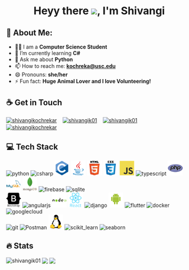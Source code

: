 <h1 align="center">Heyy there <img src="https://media.giphy.com/media/hvRJCLFzcasrR4ia7z/giphy.gif" width="40">, I'm Shivangi</h1>

<h2 align="left"> 💫 About Me: </h2>

- 👨‍💻 I am a **Computer Science Student** 
- 🌱 I’m currently learning **C#**
- 💬 Ask me about **Python**
- 📫 How to reach me: **kochreka@usc.edu**
- 😄 Pronouns: **she/her**
- ⚡ Fun fact: **Huge Animal Lover and I love Volunteering!**

<h2 align="left">☕ Get in Touch</h2>
<p align="left">
    <a href="https://www.linkedin.com/in/shivangikochrekar/" target="blank"><img align="center" src="https://img.shields.io/badge/LinkedIn-0077B5?style=for-the-badge&logo=linkedin&logoColor=white" alt="shivangikochrekar" /></a>
    &nbsp;&nbsp;
    <a href="https://leetcode.com/shivangik01/" target="blank"><img align="center" src="https://img.shields.io/badge/LeetCode-FFA116?style=for-the-badge&logo=leetcode&logoColor=white" alt="shivangik01"/></a>
    &nbsp;&nbsp;
    <a href="https://www.hackerrank.com/shivangik01" target="blank"><img align="center" src="https://img.shields.io/badge/-Hackerrank-2EC866?style=for-the-badge&logo=HackerRank&logoColor=white" alt="shivangik01" /></a>
    &nbsp;&nbsp;
    <a href="https://www.kaggle.com/shivangikochrekar" target="blank"><img align="center" src="https://img.shields.io/badge/Kaggle-035a7d?style=for-the-badge&logo=kaggle&logoColor=white" alt="shivangikochrekar" /></a>
  
</p>

<h2 align="left">💻 Tech Stack</h2>
<p align="left"> 
    <img src='https://cdn.jsdelivr.net/gh/devicons/devicon/icons/python/python-original.svg' alt="python" width="40" height="40">
    <img src='https://cdn.jsdelivr.net/gh/devicons/devicon/icons/csharp/csharp-original.svg' alt="csharp" width="40" height="40">
    <img src="https://raw.githubusercontent.com/devicons/devicon/master/icons/c/c-original.svg" alt="c" width="40" height="40"/> 
    <img src="https://raw.githubusercontent.com/devicons/devicon/master/icons/java/java-original.svg" alt="java" width="40" height="40" />
    <img src="https://raw.githubusercontent.com/devicons/devicon/master/icons/html5/html5-original-wordmark.svg" alt="html5" width="40" height="40"/>
    <img src="https://raw.githubusercontent.com/devicons/devicon/master/icons/css3/css3-original-wordmark.svg" alt="css3" width="40" height="40"/> 
    <img src="https://github.com/devicons/devicon/blob/master/icons/javascript/javascript-original.svg" title="JavaScript" alt="JavaScript" width="40" height="40"/>
    <img src='https://cdn.jsdelivr.net/gh/devicons/devicon/icons/typescript/typescript-original.svg' alt="typescript" width="40" height="40">
    <img src="https://raw.githubusercontent.com/devicons/devicon/master/icons/php/php-original.svg" alt="php" width="40" height="40"/> 
<br>
    
<img src="https://raw.githubusercontent.com/devicons/devicon/master/icons/mysql/mysql-original-wordmark.svg" alt="mysql" width="40" height="40"/>
<img src="https://raw.githubusercontent.com/devicons/devicon/master/icons/mongodb/mongodb-original-wordmark.svg" alt="mongodb" width="40" height="40"/>  
<img src="https://www.vectorlogo.zone/logos/firebase/firebase-icon.svg" alt="firebase" width="40" height="40" />
<img src="https://www.vectorlogo.zone/logos/sqlite/sqlite-icon.svg" alt="sqlite" width="40" height="40"/>
<br>
    
<img src="https://raw.githubusercontent.com/devicons/devicon/master/icons/bootstrap/bootstrap-plain-wordmark.svg" alt="bootstrap" width="40" height="40"/>
<img src='https://cdn.jsdelivr.net/gh/devicons/devicon/icons/angularjs/angularjs-original.svg' alt="angularjs" width="40" height="40">
<img src="https://github.com/devicons/devicon/blob/master/icons/nodejs/nodejs-original-wordmark.svg" title="NodeJS" alt="NodeJS" width="40" height="40"/>
<img src="https://github.com/devicons/devicon/blob/master/icons/react/react-original-wordmark.svg" title="React" alt="React" width="40" height="40"/>
<img src="https://cdn.worldvectorlogo.com/logos/django.svg" alt="django" width="40" height="40"/> 
<img src="https://raw.githubusercontent.com/devicons/devicon/master/icons/android/android-original-wordmark.svg" alt="android" width="40" height="40" />
<img src="https://www.vectorlogo.zone/logos/flutterio/flutterio-icon.svg" alt="flutter" width="40" height="40" />
<img src='https://cdn.jsdelivr.net/gh/devicons/devicon/icons/docker/docker-original.svg' alt="docker" width="40" height="40">
<img src='https://cdn.jsdelivr.net/gh/devicons/devicon/icons/googlecloud/googlecloud-original.svg' alt="googlecloud" width="40" height="40">
<br>

 
<img src="https://www.vectorlogo.zone/logos/git-scm/git-scm-icon.svg" alt="git" width="40" height="40"/>
<img src="https://www.vectorlogo.zone/logos/getpostman/getpostman-icon.svg" title="Postman" alt="Postman" width="40" height="40"/>
<img src="https://raw.githubusercontent.com/devicons/devicon/master/icons/linux/linux-original.svg" alt="linux" width="40" height="40"/> 
<img src="https://upload.wikimedia.org/wikipedia/commons/0/05/Scikit_learn_logo_small.svg" alt="scikit_learn" width="40" height="40"/>
<img src="https://seaborn.pydata.org/_images/logo-mark-lightbg.svg" alt="seaborn" width="40" height="40"/>

</p>

<h2 align="left"> 🔥 Stats</h2>
<img align="center" src="https://streak-stats.demolab.com?user=shivangik01&theme=tokyonight&hide_current_streak=true" alt="shivangik01"/>          
<img align="center" src="https://github-readme-stats.vercel.app/api/top-langs/?username=shivangik01&show_icons=true&theme=tokyonight&include_all_commits=true&hide=tsql,ShaderLab,CSS,jupyter%20notebook"/>
<img align="center" src="https://github-readme-stats.vercel.app/api?username=shivangik01&show_icons=true&theme=tokyonight&include_all_commits=true"/>



<img src="https://komarev.com/ghpvc/?username=shivangik01&style=flat-square&color=blue" alt=""/>
